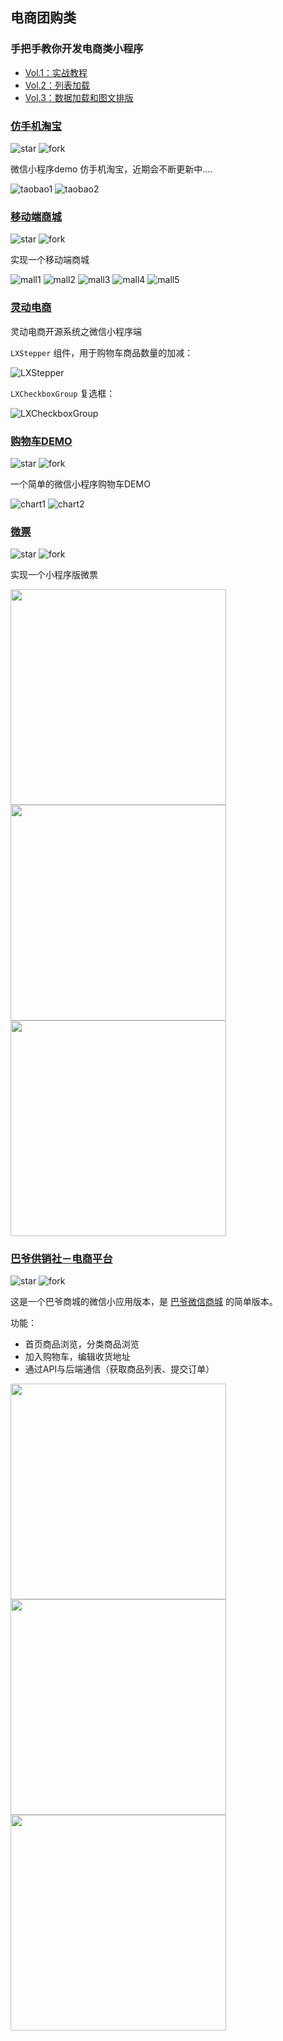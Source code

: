 ## 电商团购类

### 手把手教你开发电商类小程序

- [Vol.1：实战教程](http://www.ifanr.com/technotes/741989)
- [Vol.2：列表加载](http://www.ifanr.com/minapp/747115)
- [Vol.3：数据加载和图文排版](http://www.ifanr.com/technotes/752901)


### [仿手机淘宝](https://github.com/ChangQing666/wechat-weapp-taobao)

![star](https://img.shields.io/github/stars/ChangQing666/wechat-weapp-taobao.svg?style=social&label=Star)
![fork](https://img.shields.io/github/forks/ChangQing666/wechat-weapp-taobao.svg?style=social&label=Fork)

微信小程序demo 仿手机淘宝，近期会不断更新中....

![taobao1](https://raw.githubusercontent.com/ChangQing666/wechat-weapp-taobao/master/image/weapp_taobao_home.png)
![taobao2](https://raw.githubusercontent.com/ChangQing666/wechat-weapp-taobao/master/image/weapp_taobao_2.png)


### [移动端商城](https://github.com/liuxuanqiang/wechat-weapp-mall)

![star](https://img.shields.io/github/stars/liuxuanqiang/wechat-weapp-mall.svg?style=social&label=Star)
![fork](https://img.shields.io/github/forks/liuxuanqiang/wechat-weapp-mall.svg?style=social&label=Fork)

实现一个移动端商城

![mall1](https://raw.githubusercontent.com/liuxuanqiang/wechat-weapp-mall/master/images/screenshots/screenshorts-01.png)
![mall2](https://raw.githubusercontent.com/liuxuanqiang/wechat-weapp-mall/master/images/screenshots/screenshorts-02.png)
![mall3](https://raw.githubusercontent.com/liuxuanqiang/wechat-weapp-mall/master/images/screenshots/screenshorts-03.png)
![mall4](https://raw.githubusercontent.com/liuxuanqiang/wechat-weapp-mall/master/images/screenshots/screenshorts-04.png)
![mall5](https://raw.githubusercontent.com/liuxuanqiang/wechat-weapp-mall/master/images/screenshots/screenshorts-05.png)


### [灵动电商](http://git.oschina.net/dotton/lendoo-wx)

灵动电商开源系统之微信小程序端

`LXStepper` 组件，用于购物车商品数量的加减：

![LXStepper](https://static.oschina.net/uploads/img/201610/27155649_MeBK.gif)

`LXCheckboxGroup` 复选框：

![LXCheckboxGroup](https://static.oschina.net/uploads/img/201610/11160611_0TSe.png)


### [购物车DEMO](https://github.com/SeptemberMaples/wechat-weapp-demo)

![star](https://img.shields.io/github/stars/SeptemberMaples/wechat-weapp-demo.svg?style=social&label=Star)
![fork](https://img.shields.io/github/forks/SeptemberMaples/wechat-weapp-demo.svg?style=social&label=Fork)

一个简单的微信小程序购物车DEMO

![chart1](https://raw.githubusercontent.com/SeptemberMaples/wechat-weapp-demo/master/demo1.png)
![chart2](https://raw.githubusercontent.com/SeptemberMaples/wechat-weapp-demo/master/demo2.png)


### [微票](https://github.com/wangmingjob/weapp-weipiao)

![star](https://img.shields.io/github/stars/wangmingjob/weapp-weipiao.svg?style=social&label=Star)
![fork](https://img.shields.io/github/forks/wangmingjob/weapp-weipiao.svg?style=social&label=Fork)

实现一个小程序版微票

<img src="https://raw.githubusercontent.com/wangmingjob/weapp-weipiao/master/screenshots/01.png" width="345px" />
<img src="https://raw.githubusercontent.com/wangmingjob/weapp-weipiao/master/screenshots/02.png" width="345px"/>
<img src="https://raw.githubusercontent.com/wangmingjob/weapp-weipiao/master/screenshots/03.png" width="345px"/>


### [巴爷供销社－电商平台](https://github.com/bayetech/wechat_mall_applet)

![star](https://img.shields.io/github/stars/bayetech/wechat_mall_applet.svg?style=social&label=Star)
![fork](https://img.shields.io/github/forks/bayetech/wechat_mall_applet.svg?style=social&label=Fork)

这是一个巴爷商城的微信小应用版本，是 [巴爷微信商城](https://wechat.bayekeji.com/) 的简单版本。

功能：

- 首页商品浏览，分类商品浏览
- 加入购物车，编辑收货地址
- 通过API与后端通信（获取商品列表、提交订单）

<img src="http://although2013.com/images/wechat_applet_1.png" width="345px" />
<img src="http://although2013.com/images/wechat_applet_2.png" width="345px" />
<img src="http://although2013.com/images/wechat_applet_3.png" width="345px" />

